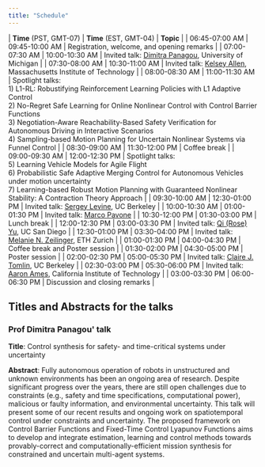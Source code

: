 ```yaml
---
title: "Schedule"
---
```


| **Time** (PST, GMT-07) | **Time** (EST, GMT-04) | **Topic**                                                                                                                                                                                                                                                                                                 |
| 06:45-07:00 AM         | 09:45-10:00 AM         | Registration, welcome, and opening remarks                                                                                                                                                                                                                                                                |
| 07:00-07:30 AM         | 10:00-10:30 AM         | Invited talk: [Dimitra Panagou](http://www-personal.umich.edu/~dpanagou/), University of Michigan                                                                                                                                                                                                         |
| 07:30-08:00 AM         | 10:30-11:00 AM         | Invited talk: [Kelsey Allen](https://web.mit.edu/krallen/www/), Massachusetts Institute of Technology                                                                                                                                                                                                     |
| 08:00-08:30 AM         | 11:00-11:30 AM         | Spotlight talks: <br/> 1) L1-RL: Robustifying Reinforcement Learning Policies with L1 Adaptive Control <br/>2) No-Regret Safe Learning for Online Nonlinear Control with Control Barrier Functions	<br/>3) Negotiation-Aware Reachability-Based Safety Verification for Autonomous Driving in Interactive Scenarios<br/> 4) Sampling-based Motion Planning for Uncertain Nonlinear Systems via Funnel Control |
| 08:30-09:00 AM         | 11:30-12:00 PM         | Coffee break                                                                                                                                                                                                                                                                                              |
| 09:00-09:30 AM         | 12:00-12:30 PM         | Spotlight talks:<br/>5) Learning Vehicle Models for Agile Flight <br/>6) Probabilistic Safe Adaptive Merging Control for Autonomous Vehicles under motion uncertainty <br/>7) Learning-based Robust Motion Planning with Guaranteed Nonlinear Stability: A Contraction Theory Approach                                                                                                                                                                                                                                                                          |
| 09:30-10:00 AM         | 12:30-01:00 PM         | Invited talk: [Sergey Levine](https://people.eecs.berkeley.edu/~svlevine/), UC Berkeley                                                                                                                                                                                                                   |
| 10:00-10:30 AM         | 01:00-01:30 PM         | Invited talk: [Marco Pavone](https://web.stanford.edu/~pavone/index.html)                                                                                                                                                                                                                                 |
| 10:30-12:00 PM         | 01:30-03:00 PM         | Lunch break                                                                                                                                                                                                                                                                                               |
| 12:00-12:30 PM         | 03:00-03:30 PM         | Invited talk:  [Qi (Rose) Yu](http://roseyu.com/),  UC San Diego                                                                                                                                                                                                                                          |
| 12:30-01:00 PM         | 03:30-04:00 PM         | Invited talk: [Melanie N. Zeilinger](https://mavt.ethz.ch/the-department/people/person-detail.MTQyNzM3.TGlzdC81NTMsLTY5MzYxOTMw.html), ETH Zurich                                                                                                                                                         |
| 01:00-01:30 PM         | 04:00-04:30 PM         | Coffee break and Poster session                                                                                                                                                                                                                                                                           |
| 01:30-02:00 PM         | 04:30-05:00 PM         | Poster session                                                                                                                                                                                                                                                                                            |
| 02:00-02:30 PM         | 05:00-05:30 PM         | Invited talk: [Claire J. Tomlin](https://people.eecs.berkeley.edu/~tomlin/), UC Berkeley                                                                                                                                                                                                                  |
| 02:30-03:00 PM         | 05:30-06:00 PM         | Invited talk: [Aaron Ames](http://ames.caltech.edu/), California Institute of Technology                                                                                                                                                                                                                  |
| 03:00-03:30 PM         | 06:00-06:30 PM         | Discussion and closing remarks                                                                                                                                                                                                                                                                            |

## Titles and Abstracts for the talks

### Prof Dimitra Panagou' talk

**Title**: Control synthesis for safety- and time-critical systems under uncertainty

**Abstract**: Fully autonomous operation of robots in unstructured and unknown environments has been an ongoing area of research. Despite significant progress over the years, there are still open challenges due to constraints (e.g., safety and time specifications, computational power), malicious or faulty information, and environmental uncertainty. This talk will present some of our recent results and ongoing work on spatiotemporal control under constraints and uncertainty. The proposed framework on Control Barrier Functions and Fixed-Time Control Lyapunov Functions aims to develop and integrate estimation, learning and control methods towards provably-correct and computationally-efficient mission synthesis for constrained and uncertain multi-agent systems.
